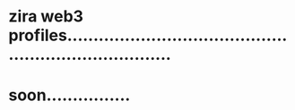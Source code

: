 # zira web3 profiles.........................................................................
# soon................
